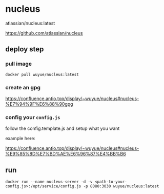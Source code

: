 # nucleus

atlassian/nucleus:latest

https://github.com/atlassian/nucleus

## deploy step

### pull image

```
docker pull wuyue/nucleus:latest
```

### create an gpg

https://confluence.antio.top/display/~wuyue/nucleus#nucleus-%E7%94%9F%E6%88%90gpg

### config your `config.js`

follow the config.template.js and setup what you want

example here: 

https://confluence.antio.top/display/~wuyue/nucleus#nucleus-%E9%85%8D%E7%BD%AE%E6%96%87%E4%BB%B6

## run

```
docker run --name nucleus-server -d -v <path-to-your-config.js>:/opt/service/config.js -p 8080:3030 wuyue/nucleus:latest
```